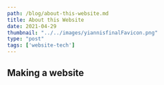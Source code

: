 ```yaml
---
path: /blog/about-this-website.md
title: About this Website
date: 2021-04-29
thumbnail: "../../images/yiannisfinalFavicon.png"
type: "post"
tags: ['website-tech']
---
```


## Making a website